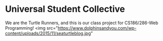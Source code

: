 # Universal Student Collective

We are the Turtle Runners, and this is our class project for CS186/286-Web Programming!
<img src="https://www.dolphinsandyou.com/wp-content/uploads/2015/11/seaturtleblog.jpg"
